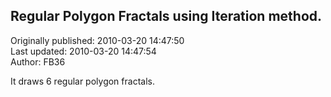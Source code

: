 ## Regular Polygon Fractals using Iteration method.  
Originally published: 2010-03-20 14:47:50  
Last updated: 2010-03-20 14:47:54  
Author: FB36   
  
It draws 6 regular polygon fractals.